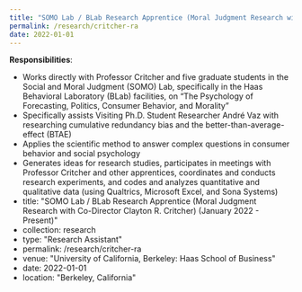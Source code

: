 ```yaml
---
title: "SOMO Lab / BLab Research Apprentice (Moral Judgment Research with Co-Director Clayton R. Critcher) (January 2022 - Present)"
permalink: /research/critcher-ra
date: 2022-01-01
---
```


__Responsibilities__:
- Works directly with Professor Critcher and five graduate students in the Social and Moral Judgment (SOMO) Lab, specifically in the Haas Behavioral Laboratory (BLab) facilities, on “The Psychology of Forecasting, Politics, Consumer Behavior, and Morality”
- Specifically assists Visiting Ph.D. Student Researcher André Vaz with researching cumulative redundancy bias and the better-than-average-effect (BTAE)
- Applies the scientific method to answer complex questions in consumer behavior and social psychology
- Generates ideas for research studies, participates in meetings with Professor Critcher and other apprentices, coordinates and conducts research experiments, and codes and analyzes quantitative and qualitative data (using Qualtrics, Microsoft Excel, and Sona Systems)
- title: "SOMO Lab / BLab Research Apprentice (Moral Judgment Research with Co-Director Clayton R. Critcher) (January 2022 - Present)"
- collection: research
- type: "Research Assistant"
- permalink: /research/critcher-ra
- venue: "University of California, Berkeley: Haas School of Business"
- date: 2022-01-01
- location: "Berkeley, California"

